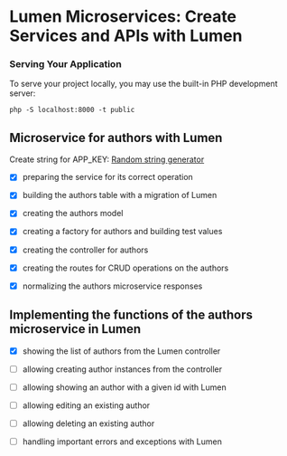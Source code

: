 # Lumen Microservices: Create Services and APIs with Lumen

### Serving Your Application
To serve your project locally, you may use the built-in PHP development server:

```shell
php -S localhost:8000 -t public
```

## Microservice for authors with Lumen

Create string for APP_KEY:
[Random string generator](http://www.unit-conversion.info/texttools/random-string-generator/)

-[x] preparing the service for its correct operation

-[x] building the authors table with a migration of Lumen

-[x] creating the authors model

- [x] creating a factory for authors and building test values

- [x] creating the controller for authors

-[x] creating the routes for CRUD operations on the authors

- [x] normalizing the authors microservice responses

## Implementing the functions of the authors microservice in Lumen

-[x] showing the list of authors from the Lumen controller

-[ ] allowing creating author instances from the controller

-[ ] allowing showing an author with a given id with Lumen

-[ ] allowing editing an existing author

-[ ] allowing deleting an existing author

-[ ] handling important errors and exceptions with Lumen
